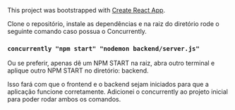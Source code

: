 This project was bootstrapped with [Create React App](https://github.com/facebook/create-react-app).

Clone o repositório, instale as dependências e na raiz do diretório rode o seguinte comando caso possua o Concurrently.

### `concurrently "npm start" "nodemon backend/server.js"`

Ou se preferir, apenas dê um NPM START na raiz, abra outro terminal e aplique outro NPM START no diretório: backend.

Isso fará com que o frontend e o backend sejam iniciados para que a aplicação funcione corretamente.
Adicionei o concurrently ao projeto inicial para poder rodar ambos os comandos.